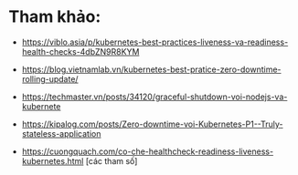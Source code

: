 # Tham khảo:
- https://viblo.asia/p/kubernetes-best-practices-liveness-va-readiness-health-checks-4dbZN9R8KYM
- https://blog.vietnamlab.vn/kubernetes-best-pratice-zero-downtime-rolling-update/

- https://techmaster.vn/posts/34120/graceful-shutdown-voi-nodejs-va-kubernete
- https://kipalog.com/posts/Zero-downtime-voi-Kubernetes-P1--Truly-stateless-application
- https://cuongquach.com/co-che-healthcheck-readiness-liveness-kubernetes.html [các tham số]
